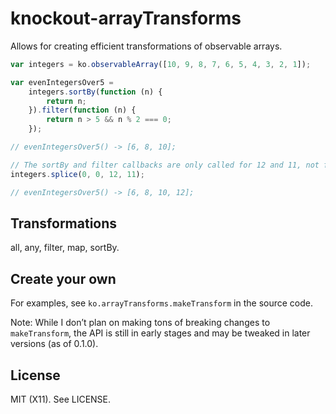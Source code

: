 # knockout-arrayTransforms

Allows for creating efficient transformations of observable arrays.

```JavaScript
var integers = ko.observableArray([10, 9, 8, 7, 6, 5, 4, 3, 2, 1]);

var evenIntegersOver5 =
    integers.sortBy(function (n) {
        return n;
    }).filter(function (n) {
        return n > 5 && n % 2 === 0;
    });

// evenIntegersOver5() -> [6, 8, 10];

// The sortBy and filter callbacks are only called for 12 and 11, not for every item in the arrays.
integers.splice(0, 0, 12, 11);

// evenIntegersOver5() -> [6, 8, 10, 12];
```

## Transformations

all, any, filter, map, sortBy.

## Create your own

For examples, see ```ko.arrayTransforms.makeTransform``` in the source code.

Note: While I don’t plan on making tons of breaking changes to ```makeTransform```, the API is still in early stages and may be tweaked in later versions (as of 0.1.0).

## License

MIT (X11). See LICENSE.
